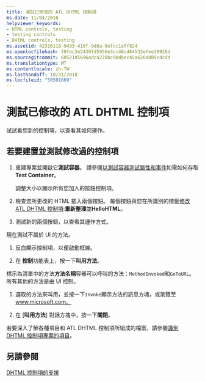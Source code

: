 ```yaml
---
title: 測試已修改的 ATL DHTML 控制項
ms.date: 11/04/2016
helpviewer_keywords:
- HTML controls, testing
- testing controls
- DHTML controls, testing
ms.assetid: 42316118-9433-410f-9d8a-0efcc1eff824
ms.openlocfilehash: f0fec3e2430fd5956e3cc48cd64532efee30926d
ms.sourcegitcommit: 6052185696adca270bc9bdbec45a626dd89cdcdd
ms.translationtype: MT
ms.contentlocale: zh-TW
ms.lasthandoff: 10/31/2018
ms.locfileid: "50501669"
---
```

# <a name="testing-the-modified-atl-dhtml-control"></a>測試已修改的 ATL DHTML 控制項

試試看您新的控制項，以查看其如何運作。

## <a name="to-build-and-test-the-modified-control"></a>若要建置並測試修改過的控制項

1. 重建專案並開啟它**測試容器**。 請參閱[以測試容器測試屬性和事件](../mfc/testing-properties-and-events-with-test-container.md)如需如何存取**Test Container**。

   調整大小以顯示所有您加入的按鈕控制項。

1. 檢查您所更改的 HTML 插入兩個按鈕。 每個按鈕與您在所識別的標籤[修改 ATL DHTML 控制項](../atl/modifying-the-atl-dhtml-control.md):**重新整理**並**HelloHTML**。

1. 測試新的兩個按鈕，以查看其運作方式。

現在測試不屬於 UI 的方法。

1. 反白顯示控制項，以便啟動框線。

1. 在 **控制**功能表上，按一下**叫用方法**。

標示為清單中的方法**方法名稱**容器可以呼叫的方法：`MethodInvoked`和`GoToURL`。 所有其他的方法是由 UI 控制。

1. 選取的方法來叫用，並按一下`Invoke`顯示方法的訊息方塊，或瀏覽至 www.microsoft.com。

1. 在 [**叫用方法**] 對話方塊中，按一下**關閉**。

若要深入了解各種項目和 ATL DHTML 控制項所組成的檔案，請參閱[識別 DHTML 控制項專案的項目](../atl/identifying-the-elements-of-the-dhtml-control-project.md)。

## <a name="see-also"></a>另請參閱

[DHTML 控制項的支援](../atl/atl-support-for-dhtml-controls.md)
